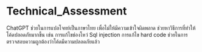 # Technical_Assessment
ChatGPT 
ช่วยในการแปลโจทย์เป็นภาษาไทย เพื่อไม่ให้มีความเข้าใจผิดพลาด
ช่วยหาวิธีการที่ทำให้โค้ดปลอดภัยมากขึ้น เช่น การแก้ไขช่องโหว่ Sql injection การแก้ไข hard code
ช่วยในการตรวจสอบความถูกต้องว่าโค้ดมีความปลอดภัยแล้ว